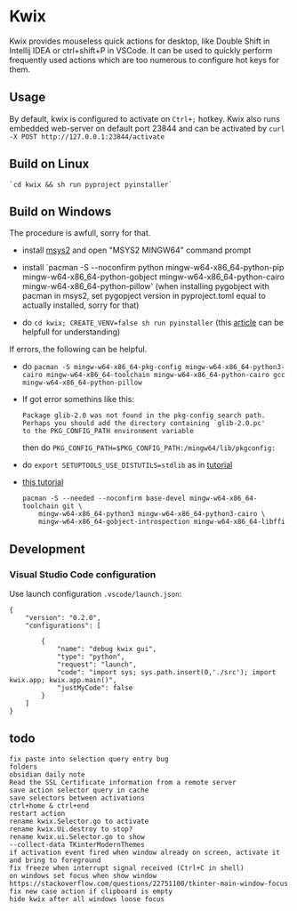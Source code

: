 # Kwix

Kwix provides mouseless quick actions for desktop, like Double Shift in Intellij IDEA or ctrl+shift+P in VSCode.
It can be used to quickly perform frequently used actions which are too numerous to configure hot keys for them.

## Usage

By default, kwix is configured to activate on `Ctrl+;` hotkey.
Kwix also runs embedded web-server on default port 23844 and can be activated by `curl -X POST http://127.0.0.1:23844/activate`




## Build on Linux

	`cd kwix && sh run pyproject pyinstaller`

## Build on Windows

The procedure is awfull, sorry for that.

-	install [msys2](https://www.msys2.org/) and open "MSYS2 MINGW64" command prompt

-	install `pacman -S --noconfirm python mingw-w64-x86_64-python-pip mingw-w64-x86_64-python-gobject mingw-w64-x86_64-python-cairo mingw-w64-x86_64-python-pillow'
	(when installing pygobject with pacman in msys2, set pygopject version in pyproject.toml equal to actually installed, sorry for that)

-	do `cd kwix; CREATE_VENV=false sh run pyinstaller` (this [article](https://snarky.ca/why-you-should-use-python-m-pip/) can be helpfull for understanding)


If errors, the following can be helpful.

-	do `pacman -S mingw-w64-x86_64-pkg-config mingw-w64-x86_64-python3-cairo mingw-w64-x86_64-toolchain mingw-w64-x86_64-python-cairo gcc mingw-w64-x86_64-python-pillow`

-	If got error somethins like this:

		Package glib-2.0 was not found in the pkg-config search path.
		Perhaps you should add the directory containing `glib-2.0.pc'
		to the PKG_CONFIG_PATH environment variable

	then do `PKG_CONFIG_PATH=$PKG_CONFIG_PATH:/mingw64/lib/pkgconfig:`

-	do `export SETUPTOOLS_USE_DISTUTILS=stdlib` as in [tutorial](https://www.msys2.org/news/#2021-12-21-potential-incompatibilities-with-newer-python-setuptools)

-	[this tutorial](https://pygobject.readthedocs.io/en/latest/devguide/dev_environ.html#windows-logo-windows)

		pacman -S --needed --noconfirm base-devel mingw-w64-x86_64-toolchain git \
			mingw-w64-x86_64-python3 mingw-w64-x86_64-python3-cairo \
			mingw-w64-x86_64-gobject-introspection mingw-w64-x86_64-libffi


## Development

### Visual Studio Code configuration

Use launch configuration `.vscode/launch.json`:

	{
		"version": "0.2.0",
		"configurations": [
			
			{
				"name": "debug kwix gui",
				"type": "python",
				"request": "launch",
				"code": "import sys; sys.path.insert(0,'./src'); import kwix.app; kwix.app.main()",
				"justMyCode": false
			}
		]
	}



## todo

	fix paste into selection query entry bug
	folders
	obsidian daily note
	Read the SSL Certificate information from a remote server
	save action selector query in cache
	save selectors between activations
	ctrl+home & ctrl+end
	restart action
	rename kwix.Selector.go to activate
	rename kwix.Ui.destroy to stop?
	rename kwix.ui.Selector.go to show
	--collect-data TKinterModernThemes
	if activation event fired when window already on screen, activate it and bring to foreground
	fix freeze when interrupt signal received (Ctrl+C in shell)
	on windows set focus when show window
	https://stackoverflow.com/questions/22751100/tkinter-main-window-focus
	fix new case action if clipboard is empty
	hide kwix after all windows loose focus

	